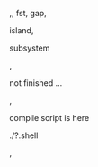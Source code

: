 

,, fst, gap,

island,

subsystem


,

not finished ...


,

compile script is here

./?.shell


,


